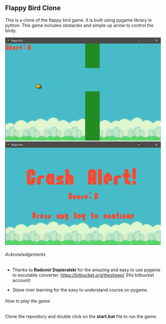 ## Flappy Bird Clone
This is a clone of the flappy bird game. It is built using pygame library in python. This game includes obstacles and simple up arrow to control the birdy.

![](Flappy_Bird/screenshot2.PNG)
![](Flappy_Bird/screenshot1.PNG)

###### Acknowledgements
- Thanks to **Radomir Dopieralski** for the amazing and easy to use pygame to excutable converter.
https://bitbucket.org/thesheep/ (His bitbucket account)

- Stone river learning for the easy to understand course on pygame.

###### How to play the game
Clone the repository and double click on the **start.bat** file to run the game.
